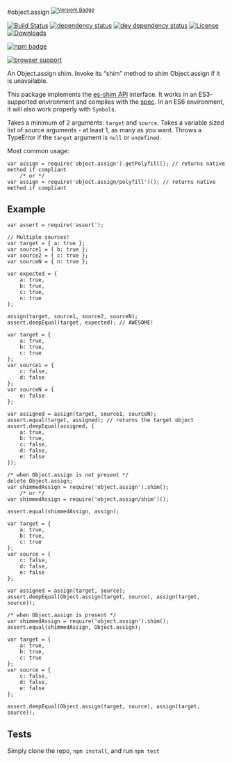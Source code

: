 \#object.assign <sup>[![Version\ Badge](http://versionbadg.es/ljharb/object.assign.svg)](https://npmjs.org/package/object.assign)</sup>

[![Build Status](https://travis-ci.org/ljharb/object.assign.svg)](https://travis-ci.org/ljharb/object.assign) [![dependency status](https://david-dm.org/ljharb/object.assign.svg?theme=shields.io)](https://david-dm.org/ljharb/object.assign) [![dev dependency status](https://david-dm.org/ljharb/object.assign/dev-status.svg?theme=shields.io)](https://david-dm.org/ljharb/object.assign#info=devDependencies) [![License](http://img.shields.io/npm/l/object.assign.svg)](LICENSE) [![Downloads](http://img.shields.io/npm/dm/object.assign.svg)](http://npm-stat.com/charts.html?package=object.assign)

[![npm badge](https://nodei.co/npm/object.assign.png?downloads=true&stars=true)](https://npmjs.org/package/object.assign)

[![browser support](https://ci.testling.com/ljharb/object.assign.png)](https://ci.testling.com/ljharb/object.assign)

An Object.assign shim. Invoke its “shim” method to shim Object.assign if it is unavailable.

This package implements the [es-shim API](https://github.com/es-shims/api) interface. It works in an ES3-supported environment and complies with the [spec](http://www.ecma-international.org/ecma-262/6.0/#sec-object.assign). In an ES6 environment, it will also work properly with `Symbol`s.

Takes a minimum of 2 arguments: `target` and `source`. Takes a variable sized list of source arguments - at least 1, as many as you want. Throws a TypeError if the `target` argument is `null` or `undefined`.

Most common usage:

    var assign = require('object.assign').getPolyfill(); // returns native method if compliant
        /* or */
    var assign = require('object.assign/polyfill')(); // returns native method if compliant

Example
-------

    var assert = require('assert');

    // Multiple sources!
    var target = { a: true };
    var source1 = { b: true };
    var source2 = { c: true };
    var sourceN = { n: true };

    var expected = {
        a: true,
        b: true,
        c: true,
        n: true
    };

    assign(target, source1, source2, sourceN);
    assert.deepEqual(target, expected); // AWESOME!

    var target = {
        a: true,
        b: true,
        c: true
    };
    var source1 = {
        c: false,
        d: false
    };
    var sourceN = {
        e: false
    };

    var assigned = assign(target, source1, sourceN);
    assert.equal(target, assigned); // returns the target object
    assert.deepEqual(assigned, {
        a: true,
        b: true,
        c: false,
        d: false,
        e: false
    });

    /* when Object.assign is not present */
    delete Object.assign;
    var shimmedAssign = require('object.assign').shim();
        /* or */
    var shimmedAssign = require('object.assign/shim')();

    assert.equal(shimmedAssign, assign);

    var target = {
        a: true,
        b: true,
        c: true
    };
    var source = {
        c: false,
        d: false,
        e: false
    };

    var assigned = assign(target, source);
    assert.deepEqual(Object.assign(target, source), assign(target, source));

    /* when Object.assign is present */
    var shimmedAssign = require('object.assign').shim();
    assert.equal(shimmedAssign, Object.assign);

    var target = {
        a: true,
        b: true,
        c: true
    };
    var source = {
        c: false,
        d: false,
        e: false
    };

    assert.deepEqual(Object.assign(target, source), assign(target, source));

Tests
-----

Simply clone the repo, `npm install`, and run `npm test`
